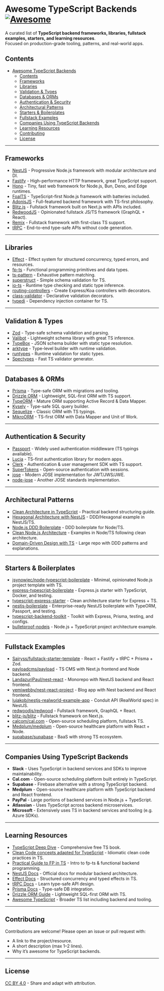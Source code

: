 # Awesome TypeScript Backends [![Awesome](https://awesome.re/badge.svg)](https://awesome.re)

A curated list of **TypeScript backend frameworks, libraries, fullstack examples, starters, and learning resources**.  
Focused on production-grade tooling, patterns, and real-world apps.  



## Contents

- [Awesome TypeScript Backends ](#awesome-typescript-backends-)
  - [Contents](#contents)
  - [Frameworks](#frameworks)
  - [Libraries](#libraries)
  - [Validation \& Types](#validation--types)
  - [Databases \& ORMs](#databases--orms)
  - [Authentication \& Security](#authentication--security)
  - [Architectural Patterns](#architectural-patterns)
  - [Starters \& Boilerplates](#starters--boilerplates)
  - [Fullstack Examples](#fullstack-examples)
  - [Companies Using TypeScript Backends](#companies-using-typescript-backends)
  - [Learning Resources](#learning-resources)
  - [Contributing](#contributing)
  - [License](#license)

---

## Frameworks

- [NestJS](https://nestjs.com/) - Progressive Node.js framework with modular architecture and DI.
- [Fastify](https://fastify.dev/) - High-performance HTTP framework, great TypeScript support.
- [Hono](https://hono.dev/) - Tiny, fast web framework for Node.js, Bun, Deno, and Edge runtimes.
- [FoalTS](https://foalts.org/) - TypeScript-first Node.js framework with batteries included.
- [AdonisJS](https://adonisjs.com/) - Full-featured backend framework with TS-first philosophy.
- [Blitz.js](https://blitzjs.com/) - Fullstack framework built on Next.js with APIs included.
- [RedwoodJS](https://redwoodjs.com/) - Opinionated fullstack JS/TS framework (GraphQL + React).
- [Remix](https://remix.run/) - Fullstack framework with first-class TS support.
- [tRPC](https://trpc.io/) - End-to-end type-safe APIs without code generation.

---

## Libraries

- [Effect](https://effect.website/) - Effect system for structured concurrency, typed errors, and resources.
- [fp-ts](https://gcanti.github.io/fp-ts/) - Functional programming primitives and data types.
- [ts-pattern](https://github.com/gvergnaud/ts-pattern) - Exhaustive pattern matching.
- [superstruct](https://github.com/ianstormtaylor/superstruct) - Simple schema validation for TS.
- [io-ts](https://github.com/gcanti/io-ts) - Runtime type checking and static type inference.
- [routing-controllers](https://github.com/typestack/routing-controllers) - Create Express/Koa controllers with decorators.
- [class-validator](https://github.com/typestack/class-validator) - Declarative validation decorators.
- [typedi](https://github.com/typestack/typedi) - Dependency injection container for TS.

---

## Validation & Types

- [Zod](https://zod.dev/) - Type-safe schema validation and parsing.
- [Valibot](https://valibot.dev/) - Lightweight schema library with great TS inference.
- [TypeBox](https://github.com/sinclairzx81/typebox) - JSON schema builder with static type resolution.
- [arktype](https://arktype.io/) - Type-level builder with runtime validation.
- [runtypes](https://github.com/pelotom/runtypes) - Runtime validation for static types.
- [Spectypes](https://github.com/vega/Spectypes) - Fast TS validator generator.

---

## Databases & ORMs

- [Prisma](https://www.prisma.io/) - Type-safe ORM with migrations and tooling.
- [Drizzle ORM](https://orm.drizzle.team/) - Lightweight, SQL-first ORM with TS support.
- [TypeORM](https://typeorm.io/) - Mature ORM supporting Active Record & Data Mapper.
- [Kysely](https://kysely.dev/) - Type-safe SQL query builder.
- [Sequelize](https://sequelize.org/) - Classic ORM with TS typings.
- [MikroORM](https://mikro-orm.io/) - TS-first ORM with Data Mapper and Unit of Work.

---

## Authentication & Security

- [Passport](https://www.passportjs.org/) - Widely used authentication middleware (TS typings available).
- [Lucia](https://lucia-auth.com/) - TS-first authentication library for modern apps.
- [Clerk](https://clerk.com/) - Authentication & user management SDK with TS support.
- [SuperTokens](https://supertokens.com/) - Open-source authentication with sessions.
- [jose](https://github.com/panva/jose) - Modern JOSE implementation for JWT/JWS/JWE.
- [node-jose](https://github.com/cisco/node-jose) - Another JOSE standards implementation.

---

## Architectural Patterns

- [Clean Architecture in TypeScript](https://khalilstemmler.com/articles/typescript-clean-architecture/) - Practical backend structuring guide.
- [Hexagonal Architecture with NestJS](https://github.com/Sairyss/domain-driven-hexagon) - DDD/Hexagonal example in NestJS/TS.
- [Node.js DDD Boilerplate](https://github.com/jonathanpalma/ts-ddd-boilerplate) - DDD boilerplate for Node/TS.
- [Clean Node.js Architecture](https://github.com/bespoyasov/node-clean-architecture) - Examples in Node/TS following clean architecture.
- [Domain-Driven Design with TS](https://github.com/Sairyss/domain-driven-hexagon) - Large repo with DDD patterns and explanations.

---

## Starters & Boilerplates

- [jsynowiec/node-typescript-boilerplate](https://github.com/jsynowiec/node-typescript-boilerplate) - Minimal, opinionated Node.js project template with TS.
- [express-typescript-boilerplate](https://github.com/w3tecch/express-typescript-boilerplate) - Express.js starter with TypeScript, Docker, and testing.
- [typescript-express-starter](https://github.com/ljlm0402/typescript-express-starter) - Clean architecture starter for Express + TS.
- [nestjs-boilerplate](https://github.com/Vivify-Ideas/nestjs-boilerplate) - Enterprise-ready NestJS boilerplate with TypeORM, Passport, and testing.
- [typescript-backend-toolkit](https://github.com/muneebhashone/typescript-backend-toolkit) - Toolkit with Express, Prisma, testing, and configs.
- [bulletproof-nodejs](https://github.com/santiq/bulletproof-nodejs) - Node.js + TypeScript project architecture example.

---

## Fullstack Examples

- [Sairyss/fullstack-starter-template](https://github.com/Sairyss/fullstack-starter-template) - React + Fastify + tRPC + Prisma + Zod.
- [payloadcms/payload](https://github.com/payloadcms/payload) - TS CMS with Next.js frontend and Node backend.
- [LandazuriPaul/nest-react](https://github.com/LandazuriPaul/nest-react) - Monorepo with NestJS backend and React frontend.
- [yemiwebby/nest-react-project](https://github.com/yemiwebby/nest-react-project) - Blog app with Nest backend and React frontend.
- [lujakob/nestjs-realworld-example-app](https://github.com/lujakob/nestjs-realworld-example-app) - Conduit API (RealWorld spec) in NestJS.
- [redwoodjs/redwood](https://github.com/redwoodjs/redwood) - Fullstack framework, GraphQL + React.
- [blitz-js/blitz](https://github.com/blitz-js/blitz) - Fullstack framework on Next.js.
- [calcom/cal.com](https://github.com/calcom/cal.com) - Open-source scheduling platform, fullstack TS.
- [Medplum/medplum](https://github.com/medplum/medplum) - Open-source healthcare platform with React + Node.
- [supabase/supabase](https://github.com/supabase/supabase) - BaaS with strong TS ecosystem.

---

## Companies Using TypeScript Backends

- **Slack** - Uses TypeScript in backend services and SDKs to improve maintainability.  
- **Cal.com** - Open-source scheduling platform built entirely in TypeScript.  
- **Supabase** - Firebase alternative with a strong TypeScript backend.  
- **Medplum** - Open-source healthcare platform with TypeScript backend and React frontend.  
- **PayPal** - Large portions of backend services in Node.js + TypeScript.  
- **Atlassian** - Uses TypeScript across backend microservices.  
- **Microsoft** - Extensively uses TS in backend services and tooling (e.g. Azure SDKs).  

---

## Learning Resources

- [TypeScript Deep Dive](https://basarat.gitbook.io/typescript/) - Comprehensive free TS book.
- [Clean Code concepts adapted for TypeScript](https://github.com/labs42io/clean-code-typescript) - Idiomatic clean code practices in TS.
- [Practical Guide to FP in TS](https://dev.to/gcanti/getting-started-with-fp-ts-setoid-39f3) - Intro to fp-ts & functional backend programming.
- [NestJS Docs](https://docs.nestjs.com/) - Official docs for modular backend architecture.
- [Effect Docs](https://effect.website/docs/essentials/overview) - Structured concurrency and typed effects in TS.
- [tRPC Docs](https://trpc.io/docs) - Learn type-safe API design.
- [Prisma Docs](https://www.prisma.io/docs) - Type-safe DB integration.
- [Drizzle ORM Guide](https://orm.drizzle.team/docs/overview) - Lightweight SQL-first ORM with TS.
- [Awesome TypeScript](https://github.com/dzharii/awesome-typescript) - Broader TS list including backend and tooling.

---

## Contributing

Contributions are welcome! Please open an issue or pull request with:

- A link to the project/resource.
- A short description (max 1–2 lines).
- Why it’s awesome for TypeScript backends.

---

## License

[CC BY 4.0](https://creativecommons.org/licenses/by/4.0/) - Share and adapt with attribution.

